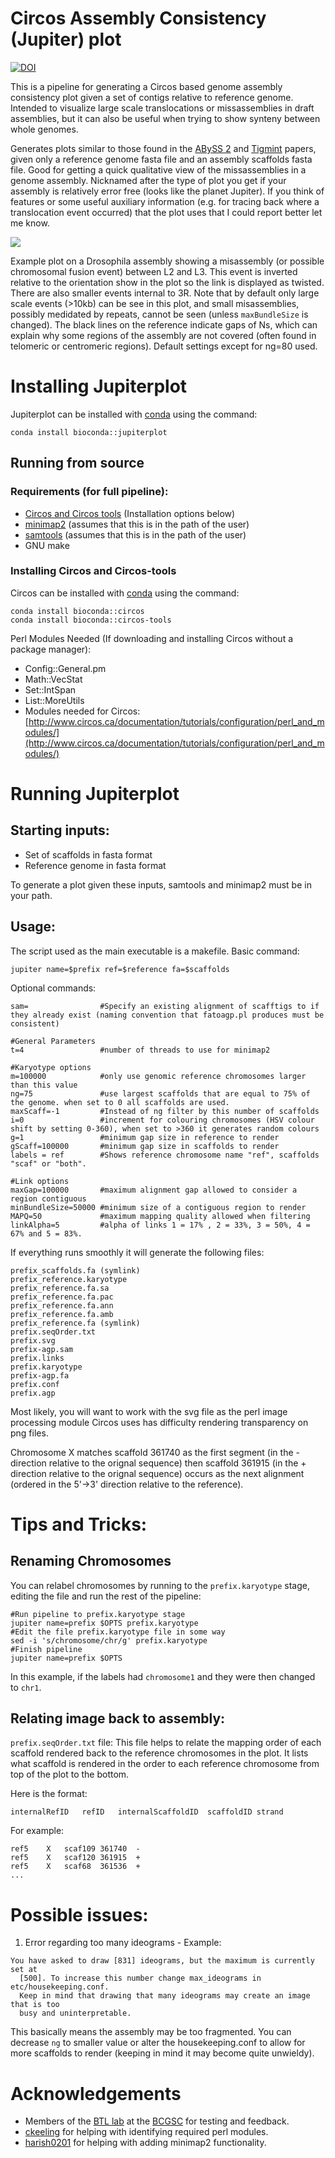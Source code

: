 Circos Assembly Consistency (Jupiter) plot
======================
[![DOI](https://zenodo.org/badge/83077852.svg)](https://zenodo.org/badge/latestdoi/83077852)

This is a pipeline for generating a Circos based genome assembly consistency plot given a set of contigs relative to reference genome. Intended to visualize large scale translocations or missassemblies in draft assemblies, but it can also be useful when trying to show synteny between whole genomes.

Generates plots similar to those found in the [ABySS 2](http://genome.cshlp.org/content/27/5/768) and [Tigmint](https://bmcbioinformatics.biomedcentral.com/articles/10.1186/s12859-018-2425-6) papers, given only a reference genome fasta file and an assembly scaffolds fasta file. Good for getting a quick qualitative view of the missassemblies in a genome assembly.
Nicknamed after the type of plot you get if your assembly is relatively error free (looks like the planet Jupiter). If you think of features or some useful auxiliary information (e.g. for tracing back where a translocation event occurred) that the plot uses that I could report better let me know. 

<img src="./dm.svg">

Example plot on a Drosophila assembly showing a misassembly (or possible chromosomal fusion event) between L2 and L3. This event is inverted relative to the orientation show in the plot so the link is displayed as twisted. There are also smaller events internal to 3R. Note that by default only large scale events (>10kb) can be see in this plot, and small misassemblies, possibly medidated by repeats, cannot be seen (unless `maxBundleSize` is changed). The black lines on the reference indicate gaps of Ns, which can explain why some regions of the assembly are not covered (often found in telomeric or centromeric regions). Default settings except for ng=80 used.

# Installing Jupiterplot

Jupiterplot can be installed with [conda](https://github.com/conda/conda) using the command:
```{bash}
conda install bioconda::jupiterplot
```
## Running from source

### Requirements (for full pipeline):
* [Circos and Circos tools](http://circos.ca/software/download/circos/) (Installation options below)
* [minimap2](https://github.com/lh3/minimap2) (assumes that this is in the path of the user)
* [samtools](https://github.com/samtools/samtools) (assumes that this is in the path of the user)
* GNU make

### Installing Circos and Circos-tools
Circos can be installed with [conda](https://github.com/conda/conda) using the command:
```{bash}
conda install bioconda::circos
conda install bioconda::circos-tools
```

Perl Modules Needed (If downloading and installing Circos without a package manager):
* Config::General.pm
* Math::VecStat
* Set::IntSpan
* List::MoreUtils
* Modules needed for Circos: [http://www.circos.ca/documentation/tutorials/configuration/perl_and_modules/](http://www.circos.ca/documentation/tutorials/configuration/perl_and_modules/)

# Running Jupiterplot
## Starting inputs:

* Set of scaffolds in fasta format
* Reference genome in fasta format

To generate a plot given these inputs, samtools and minimap2 must be in your path.

## Usage:
The script used as the main executable is a makefile.
Basic command:
```{bash}
jupiter name=$prefix ref=$reference fa=$scaffolds
```

Optional commands:
```
sam=                #Specify an existing alignment of scafftigs to if they already exist (naming convention that fatoagp.pl produces must be consistent)

#General Parameters
t=4                 #number of threads to use for minimap2

#Karyotype options
m=100000            #only use genomic reference chromosomes larger than this value
ng=75               #use largest scaffolds that are equal to 75% of the genome. when set to 0 all scaffolds are used.
maxScaff=-1         #Instead of ng filter by this number of scaffolds
i=0                 #increment for colouring chromosomes (HSV colour shift by setting 0-360), when set to >360 it generates random colours
g=1                 #minimum gap size in reference to render
gScaff=100000       #minimum gap size in scaffolds to render
labels = ref        #Shows reference chromosome name "ref", scaffolds "scaf" or "both".

#Link options
maxGap=100000       #maximum alignment gap allowed to consider a region contiguous
minBundleSize=50000 #minimum size of a contiguous region to render
MAPQ=50             #maximum mapping quality allowed when filtering
linkAlpha=5         #alpha of links 1 = 17% , 2 = 33%, 3 = 50%, 4 = 67% and 5 = 83%.

```

If everything runs smoothly it will generate the following files:
```
prefix_scaffolds.fa (symlink)
prefix_reference.karyotype
prefix_reference.fa.sa
prefix_reference.fa.pac
prefix_reference.fa.ann
prefix_reference.fa.amb
prefix_reference.fa (symlink)
prefix.seqOrder.txt
prefix.svg
prefix-agp.sam
prefix.links
prefix.karyotype
prefix-agp.fa
prefix.conf
prefix.agp
```

Most likely, you will want to work with the svg file as the perl image processing module Circos uses has difficulty rendering transparency on png files.

Chromosome X matches scaffold 361740 as the first segment (in the - direction relative to the orignal sequence) then scaffold 361915 (in the + direction relative to the orignal sequence) occurs as the next alignment (ordered in the 5'->3' direction relative to the reference). 

# Tips and Tricks:
## Renaming Chromosomes
You can relabel chromosomes by running to the `prefix.karyotype` stage, editing the file and run the rest of the pipeline:

```{bash}
#Run pipeline to prefix.karyotype stage
jupiter name=prefix $OPTS prefix.karyotype
#Edit the file prefix.karyotype file in some way
sed -i 's/chromosome/chr/g' prefix.karyotype
#Finish pipeline
jupiter name=prefix $OPTS
```

In this example, if the labels had `chromosome1` and they were then changed to `chr1`.

## Relating image back to assembly:
`prefix.seqOrder.txt` file:
This file helps to relate the mapping order of each scaffold rendered back to the reference chromosomes in the plot. It lists what scaffold is rendered in the order to each reference chromosome from top of the plot to the bottom.

Here is the format:
```
internalRefID	refID	internalScaffoldID	scaffoldID strand
```

For example:
```
ref5	X	scaf109	361740	-
ref5	X	scaf120	361915	+
ref5	X	scaf68	361536	+
...
```

# Possible issues:
 1. Error regarding too many ideograms - Example:
```
You have asked to draw [831] ideograms, but the maximum is currently set at
  [500]. To increase this number change max_ideograms in etc/housekeeping.conf.
  Keep in mind that drawing that many ideograms may create an image that is too
  busy and uninterpretable.
```
This basically means the assembly may be too fragmented. You can decrease `ng` to smaller value or alter the housekeeping.conf to allow for more scaffolds to render (keeping in mind it may become quite unwieldy).

# Acknowledgements
* Members of the [BTL lab](http://www.birollab.ca/) at the [BCGSC](https://github.com/bcgsc) for testing and feedback.
* [ckeeling](https://github.com/ckeeling) for helping with identifying required perl modules.
* [harish0201](https://github.com/harish0201) for helping with adding minimap2 functionality.
